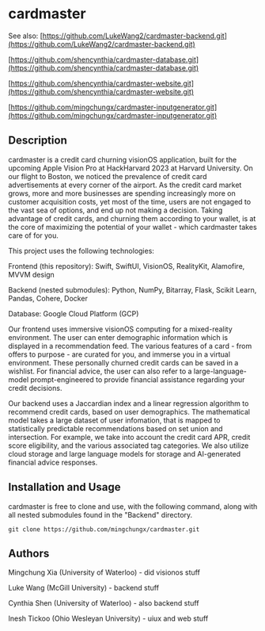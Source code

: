 # cardmaster

See also:
[https://github.com/LukeWang2/cardmaster-backend.git](https://github.com/LukeWang2/cardmaster-backend.git)

[https://github.com/shencynthia/cardmaster-database.git](https://github.com/shencynthia/cardmaster-database.git)

[https://github.com/shencynthia/cardmaster-website.git](https://github.com/shencynthia/cardmaster-website.git)

[https://github.com/mingchungx/cardmaster-inputgenerator.git](https://github.com/mingchungx/cardmaster-inputgenerator.git)

## Description

cardmaster is a credit card churning visionOS application, built for the upcoming Apple Vision Pro at HackHarvard 2023 at Harvard University. On our flight to Boston, we noticed the prevalence of credit card advertisements at every corner of the airport. As the credit card market grows, more and more businesses are spending increasingly more on customer acquisition costs, yet most of the time, users are not engaged to the vast sea of options, and end up not making a decision. Taking advantage of credit cards, and churning them according to your wallet, is at the core of maximizing the potential of your wallet - which cardmaster takes care of for you.


This project uses the following technologies:

Frontend (this repository): Swift, SwiftUI, VisionOS, RealityKit, Alamofire, MVVM design

Backend (nested submodules): Python, NumPy, Bitarray, Flask, Scikit Learn, Pandas, Cohere, Docker

Database: Google Cloud Platform (GCP)

Our frontend uses immersive visionOS computing for a mixed-reality environment. The user can enter demographic information which is displayed in a recommendation feed. The various features of a card - from offers to purpose - are curated for you, and immerse you in a virtual environment. These personally churned credit cards can be saved in a wishlist. For financial advice, the user can also refer to a large-language-model prompt-engineered to provide financial assistance regarding your credit decisions.

Our backend uses a Jaccardian index and a linear regression algorithm to recommend credit cards, based on user demographics. The mathematical model takes a large dataset of user infomation, that is mapped to statistically predictable recommendations based on set union and intersection. For example, we take into account the credit card APR, credit score eligibility, and the various associated tag categories. We also utilize cloud storage and large language models for storage and AI-generated financial advice responses. 


## Installation and Usage

cardmaster is free to clone and use, with the following command, along with all nested submodules found in the "Backend" directory.
```
git clone https://github.com/mingchungx/cardmaster.git
```


## Authors

Mingchung Xia (University of Waterloo) - did visionos stuff

Luke Wang (McGill University) - backend stuff

Cynthia Shen (University of Waterloo) - also backend stuff

Inesh Tickoo (Ohio Wesleyan University) - uiux and web stuff


